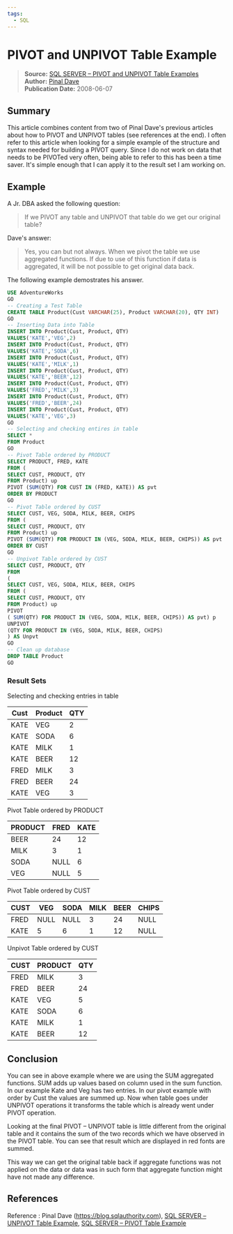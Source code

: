 ```yaml
---
tags:
  - SQL
---
```


# PIVOT and UNPIVOT Table Example

> **Source:** [SQL SERVER – PIVOT and UNPIVOT Table Examples](https://blog.sqlauthority.com/2008/06/07/sql-server-pivot-and-unpivot-table-examples/)  
> **Author:** [Pinal Dave](https://blog.sqlauthority.com/author/pinaldave/)  
> **Publication Date:** 2008-06-07

## Summary

This article combines content from two of Pinal Dave's previous articles about how to PIVOT and UNPIVOT tables (see references at the end).  I often refer to this article when looking for a simple example of the structure and syntax needed for building a PIVOT query. Since I do not work on data that needs to be PIVOTed very often, being able to refer to this has been a time saver. It's simple enough that I can apply it to the result set I am working on.

## Example

A Jr. DBA asked the following question:
> If we PIVOT any table and UNPIVOT that table do we get our original table?

Dave's answer:
> Yes, you can but not always. When we pivot the table we use aggregated functions. If due to use of this function if data is aggregated, it will be not possible to get original data back.

The following example demostrates his answer.

```sql
USE AdventureWorks
GO
-- Creating a Test Table
CREATE TABLE Product(Cust VARCHAR(25), Product VARCHAR(20), QTY INT)
GO
-- Inserting Data into Table
INSERT INTO Product(Cust, Product, QTY)
VALUES('KATE','VEG',2)
INSERT INTO Product(Cust, Product, QTY)
VALUES('KATE','SODA',6)
INSERT INTO Product(Cust, Product, QTY)
VALUES('KATE','MILK',1)
INSERT INTO Product(Cust, Product, QTY)
VALUES('KATE','BEER',12)
INSERT INTO Product(Cust, Product, QTY)
VALUES('FRED','MILK',3)
INSERT INTO Product(Cust, Product, QTY)
VALUES('FRED','BEER',24)
INSERT INTO Product(Cust, Product, QTY)
VALUES('KATE','VEG',3)
GO
-- Selecting and checking entires in table
SELECT *
FROM Product
GO
-- Pivot Table ordered by PRODUCT
SELECT PRODUCT, FRED, KATE
FROM (
SELECT CUST, PRODUCT, QTY
FROM Product) up
PIVOT (SUM(QTY) FOR CUST IN (FRED, KATE)) AS pvt
ORDER BY PRODUCT
GO
-- Pivot Table ordered by CUST
SELECT CUST, VEG, SODA, MILK, BEER, CHIPS
FROM (
SELECT CUST, PRODUCT, QTY
FROM Product) up
PIVOT (SUM(QTY) FOR PRODUCT IN (VEG, SODA, MILK, BEER, CHIPS)) AS pvt
ORDER BY CUST
GO
-- Unpivot Table ordered by CUST
SELECT CUST, PRODUCT, QTY
FROM
(
SELECT CUST, VEG, SODA, MILK, BEER, CHIPS
FROM (
SELECT CUST, PRODUCT, QTY
FROM Product) up
PIVOT
( SUM(QTY) FOR PRODUCT IN (VEG, SODA, MILK, BEER, CHIPS)) AS pvt) p
UNPIVOT
(QTY FOR PRODUCT IN (VEG, SODA, MILK, BEER, CHIPS)
) AS Unpvt
GO
-- Clean up database
DROP TABLE Product
GO
```

### Result Sets

Selecting and checking entries in table

| Cust | Product | QTY |
| ---- | ------- | --- |
KATE | VEG | 2 |
KATE | SODA | 6 |
KATE | MILK | 1 |
KATE | BEER | 12 |
FRED | MILK | 3 |
FRED | BEER | 24 |
KATE | VEG | 3 |

Pivot Table ordered by PRODUCT

| PRODUCT | FRED | KATE |
| ------- | ---- | ---- |
| BEER | 24 | 12 |
| MILK | 3 | 1 |
| SODA | NULL | 6 |
| VEG | NULL | 5 |

Pivot Table ordered by CUST

| CUST | VEG | SODA | MILK | BEER | CHIPS |
| ---- | --- | ---- | ---- | ---- | ----- |
| FRED | NULL | NULL | 3 | 24 | NULL |
| KATE | 5 | 6 | 1 | 12 | NULL |

Unpivot Table ordered by CUST

| CUST | PRODUCT | QTY |
| ---- | ------- | --- |
| FRED | MILK | 3 |
| FRED | BEER | 24 |
| KATE | VEG | 5 |
| KATE | SODA | 6 |
| KATE | MILK | 1 |
| KATE | BEER | 12 |

## Conclusion

You can see in above example where we are using the SUM aggregated functions. SUM adds up values based on column used in the sum function. In our example Kate and Veg has two entries. In our pivot example with order by Cust the values are summed up. Now when table goes under UNPIVOT operations it transforms the table which is already went under PIVOT operation.

Looking at the final PIVOT – UNPIVOT table is little different from the original table and it contains the sum of the two records which we have observed in the PIVOT table. You can see that result which are displayed in red fonts are summed.

This way we can get the original table back if aggregate functions was not applied on the data or data was in such form that aggregate function might have not made any difference.

## References

Reference : Pinal Dave (<https://blog.sqlauthority.com>), [SQL SERVER – UNPIVOT Table Example](https://blog.sqlauthority.com/2008/05/29/sql-server-unpivot-table-example/), [SQL SERVER – PIVOT Table Example](https://blog.sqlauthority.com/2008/05/22/sql-server-pivot-table-example/)
